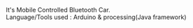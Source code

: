 It's Mobile Controlled Bluetooth Car.  <br>
Language/Tools used : Arduino & processing(Java framework)
